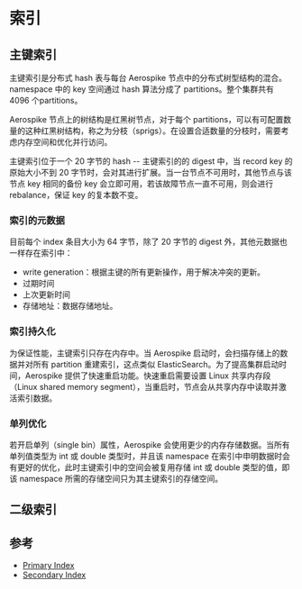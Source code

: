 # 索引

## 主键索引
主键索引是分布式 hash 表与每台 Aerospike 节点中的分布式树型结构的混合。namespace 中的 key 空间通过 hash 算法分成了 partitions。整个集群共有 4096 个partitions。

Aerospike 节点上的树结构是红黑树节点，对于每个 partitions，可以有可配置数量的这种红黑树结构，称之为分枝（sprigs）。在设置合适数量的分枝时，需要考虑内存空间和优化并行访问。

主键索引位于一个 20 字节的 hash -- 主键索引的的 digest 中，当 record key 的原始大小不到 20 字节时，会对其进行扩展。当一台节点不可用时，其他节点与该节点 key 相同的备份 key 会立即可用，若该故障节点一直不可用，则会进行 rebalance，保证 key 的复本数不变。

### 索引的元数据
目前每个 index 条目大小为 64 字节，除了 20 字节的 digest 外，其他元数据也一样存在索引中：
- write generation：根据主键的所有更新操作，用于解决冲突的更新。
- 过期时间
- 上次更新时间
- 存储地址：数据存储地址。

### 索引持久化
为保证性能，主键索引只存在内存中。当 Aerospike 启动时，会扫描存储上的数据并对所有 partition 重建索引，这点类似 ElasticSearch。为了提高集群启动时间，Aerospike 提供了快速重启功能。快速重启需要设置 Linux 共享内存段（Linux shared memory segment），当重启时，节点会从共享内存中读取并激活索引数据。

### 单列优化
若开启单列（single bin）属性，Aerospike 会使用更少的内存存储数据。当所有单列值类型为 int 或 double 类型时，并且该 namespace 在索引中申明数据时会有更好的优化，此时主键索引中的空间会被复用存储 int 或 double 类型的值，即该 namespace 所需的存储空间只为其主键索引的存储空间。

## 二级索引

## 参考
- [Primary Index](https://www.aerospike.com/docs/architecture/primary-index.html)
- [Secondary Index](https://www.aerospike.com/docs/architecture/secondary-index.html)
